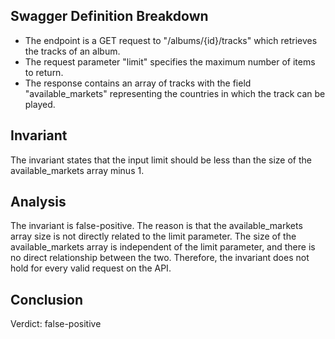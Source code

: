 ## Swagger Definition Breakdown
- The endpoint is a GET request to "/albums/{id}/tracks" which retrieves the tracks of an album.
- The request parameter "limit" specifies the maximum number of items to return.
- The response contains an array of tracks with the field "available_markets" representing the countries in which the track can be played.

## Invariant
The invariant states that the input limit should be less than the size of the available_markets array minus 1.

## Analysis
The invariant is false-positive. The reason is that the available_markets array size is not directly related to the limit parameter. The size of the available_markets array is independent of the limit parameter, and there is no direct relationship between the two. Therefore, the invariant does not hold for every valid request on the API.

## Conclusion
Verdict: false-positive
